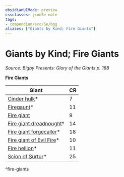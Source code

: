 ```yaml
---
obsidianUIMode: preview
cssclasses: json5e-note
tags:
- compendium/src/5e/bgg
aliases: ["Giants by Kind; Fire Giants"]
---
```

# Giants by Kind; Fire Giants
*Source: Bigby Presents: Glory of the Giants p. 188* 

**Fire Giants**

| Giant | CR |
|-------|----|
| [Cinder hulk](Mechanics/bestiary/elemental/cinder-hulk-bgg.md)* | 7 |
| [Firegaunt](Mechanics/bestiary/undead/firegaunt-bgg.md)* | 11 |
| [Fire giant](Mechanics/bestiary/giant/fire-giant.md) | 9 |
| [Fire giant dreadnought](Mechanics/bestiary/giant/fire-giant-dreadnought-mpmm.md)† | 14 |
| [Fire giant forgecaller](Mechanics/bestiary/giant/fire-giant-forgecaller-bgg.md)* | 18 |
| [Fire giant of Evil Fire](Mechanics/bestiary/giant/fire-giant-of-evil-fire-bgg.md)* | 10 |
| [Fire hellion](Mechanics/bestiary/fiend/fire-hellion-bgg.md)* | 11 |
| [Scion of Surtur](Mechanics/bestiary/giant/scion-of-surtur-bgg.md)* | 25 |
^fire-giants